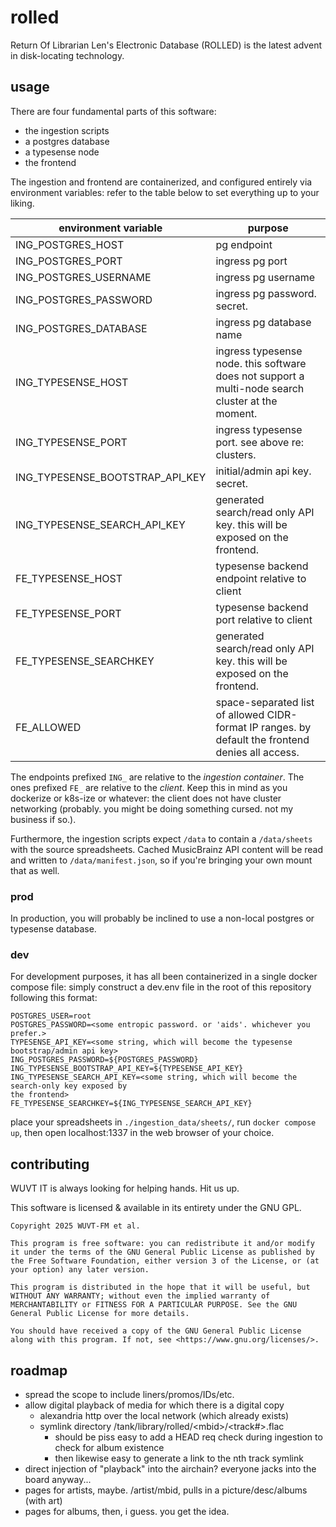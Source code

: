 # rolled

Return Of Librarian Len's Electronic Database (ROLLED) is the latest advent in disk-locating technology.

## usage

There are four fundamental parts of this software:
* the ingestion scripts
* a postgres database
* a typesense node
* the frontend

The ingestion and frontend are containerized, and configured entirely via environment variables: refer to the table below to set everything up to your liking.

| environment variable | purpose |
| -------------------- | ------- |
| ING_POSTGRES_HOST    | pg endpoint |
| ING_POSTGRES_PORT    | ingress pg port |
| ING_POSTGRES_USERNAME    | ingress pg username |
| ING_POSTGRES_PASSWORD    | ingress pg password. secret. |
| ING_POSTGRES_DATABASE    | ingress pg database name |
| ING_TYPESENSE_HOST    | ingress typesense node. this software does not support a multi-node search cluster at the moment. |
| ING_TYPESENSE_PORT    | ingress typesense port. see above re: clusters. |
| ING_TYPESENSE_BOOTSTRAP_API_KEY    | initial/admin api key. secret. |
| ING_TYPESENSE_SEARCH_API_KEY    | generated search/read only API key. this will be exposed on the frontend. |
| FE_TYPESENSE_HOST | typesense backend endpoint relative to client |
| FE_TYPESENSE_PORT | typesense backend port relative to client |
| FE_TYPESENSE_SEARCHKEY | generated search/read only API key. this will be exposed on the frontend. |
| FE_ALLOWED | space-separated list of allowed CIDR-format IP ranges. by default the frontend denies all access. |

The endpoints prefixed `ING_` are relative to the *ingestion container*. The ones prefixed `FE_` are relative to the *client*. Keep this in mind as you dockerize or k8s-ize or whatever: the client does not have cluster networking (probably. you might be doing something cursed. not my business if so.).

Furthermore, the ingestion scripts expect `/data` to contain a `/data/sheets` with the source spreadsheets. Cached MusicBrainz API content will be read and written to `/data/manifest.json`, so if you're bringing your own mount that as well.

### prod

In production, you will probably be inclined to use a non-local postgres or typesense database.

### dev

For development purposes, it has all been containerized in a single docker compose file: simply construct a dev.env file in the root of this repository following this format:
```
POSTGRES_USER=root
POSTGRES_PASSWORD=<some entropic password. or 'aids'. whichever you prefer.>
TYPESENSE_API_KEY=<some string, which will become the typesense bootstrap/admin api key>
ING_POSTGRES_PASSWORD=${POSTGRES_PASSWORD}
ING_TYPESENSE_BOOTSTRAP_API_KEY=${TYPESENSE_API_KEY}
ING_TYPESENSE_SEARCH_API_KEY=<some string, which will become the search-only key exposed by 
the frontend>
FE_TYPESENSE_SEARCHKEY=${ING_TYPESENSE_SEARCH_API_KEY}
```

place your spreadsheets in `./ingestion_data/sheets/`, run `docker compose up`, then open localhost:1337 in the web browser of your choice.


## contributing

WUVT IT is always looking for helping hands. Hit us up.

This software is licensed & available in its entirety under the GNU GPL.

```
Copyright 2025 WUVT-FM et al.

This program is free software: you can redistribute it and/or modify it under the terms of the GNU General Public License as published by the Free Software Foundation, either version 3 of the License, or (at your option) any later version.

This program is distributed in the hope that it will be useful, but WITHOUT ANY WARRANTY; without even the implied warranty of MERCHANTABILITY or FITNESS FOR A PARTICULAR PURPOSE. See the GNU General Public License for more details.

You should have received a copy of the GNU General Public License along with this program. If not, see <https://www.gnu.org/licenses/>. 
```

## roadmap
* spread the scope to include liners/promos/IDs/etc.
* allow digital playback of media for which there is a digital copy
    * alexandria http over the local network (which already exists)
    * symlink directory /tank/library/rolled/\<mbid\>/\<track#\>.flac
        * should be piss easy to add a HEAD req check during ingestion to check for album existence
        * then likewise easy to generate a link to the nth track symlink
* direct injection of "playback" into the airchain? everyone jacks into the board anyway...        
* pages for artists, maybe. /artist/mbid, pulls in a picture/desc/albums (with art)
* pages for albums, then, i guess. you get the idea.
